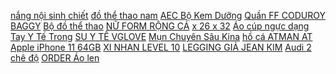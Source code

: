 [ nắng nội sinh chiết](https://cuahang4.github.io/p0/0/12/hang-chuan-date-xa-vien-uong-chong-nang-noi-sinh-chiet-xuat-luu-murad-pomephenol-sunguard-dietary-supplement-60v-mua-hang-online/) [ đồ thể thao nam](https://cuahang4.github.io/p0/0/2/bo-do-the-thao-nam-size-m-l-xl-xxl-mua-hang-online/) [ AEC Bộ Kem Dưỡng](https://cuahang4.github.io/p0/0/10/skin-aec-bo-kem-duong-da-trang-bat-tone-hot-hot-hot-mua-hang-online/) [ Quần FF CODUROY BAGGY](https://cuahang4.github.io/p0/100/0/quan-ff-coduroy-baggy-pants-mua-hang-online/) [ Bộ đồ thể thao](https://cuahang4.github.io/p0/0/1/bo-do-the-thao-nam-korena-mua-hang-online/) [ NỮ FORM RỘNG CÁ](https://cuahang4.github.io/p0/0/5/ao-khoac-gio-nu-form-rong-ca-tinh-hinh-theu-co-up-video-hang-that-o-cuoi-mua-hang-online/) [ x 26 x 32](https://cuahang4.github.io/p0/0/6/tu-ke-de-dau-giuong-vuong-ngan-keo-mau-go-40-x-26-x-325cm-hang-chat-luong-cao-mua-hang-online/) [ Áo cúp ngực dạng](https://cuahang4.github.io/p0/100/4/ao-cup-nguc-dang-croptop-mua-hang-online/) [ Tay Y Tế Trong](https://cuahang4.github.io/p0/0/4/1-thung-24-hop-gang-tay-y-te-trong-suot-khong-bot-mua-hang-online/) [ SU Y TẾ VGLOVE](https://cuahang4.github.io/p0/0/3/hang-chinh-hang-gang-tay-cao-su-y-te-vglove-thung-10-hop-mua-hang-online/) [ Mụn Chuyên Sâu Kina](https://cuahang4.github.io/p0/0/11/kem-mun-chuyen-sau-kina-skin-mua-hang-online/) [ hồ cá ATMAN AT](https://cuahang4.github.io/p0/100/1/may-bom-ho-ca-atman-at-303s-mua-hang-online/) [Apple iPhone 11 64GB](https://cuahang4.github.io/p0/0/7/apple-iphone-11-64gb-mua-hang-online/) [ XI NHAN LEVEL 10](https://cuahang4.github.io/p0/0/8/den-hau-va-den-xi-nhan-level-10-cho-vespa-sprint-va-prima-mua-hang-online/) [ LEGGING GIẢ JEAN KIM](https://cuahang4.github.io/p0/100/3/quan-legging-gia-jean-kim-anh-vu-mua-hang-online/) [ Audi 2 chê độ](https://cuahang4.github.io/p0/0/9/xi-nhan-xuong-ca-mui-ten-audi-2-che-do-lap-xe-may-xe-dien-gia-1-doi-mua-hang-online/) [ORDER Áo len](https://cuahang4.github.io/p0/100/2/order-ao-len-mua-hang-online/) 